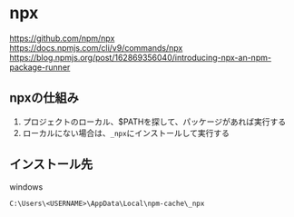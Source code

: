 # npx

<https://github.com/npm/npx>  
<https://docs.npmjs.com/cli/v9/commands/npx>  
<https://blog.npmjs.org/post/162869356040/introducing-npx-an-npm-package-runner>

## npxの仕組み

1. プロジェクトのローカル、$PATHを探して、パッケージがあれば実行する
2. ローカルにない場合は、`_npx`にインストールして実行する

## インストール先

windows   

```
C:\Users\<USERNAME>\AppData\Local\npm-cache\_npx
```
